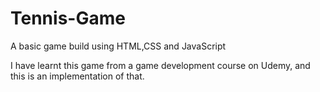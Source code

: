 # Tennis-Game
A basic game build using HTML,CSS and JavaScript 

I have learnt this game from a game development course on Udemy, and this is an implementation of that.
